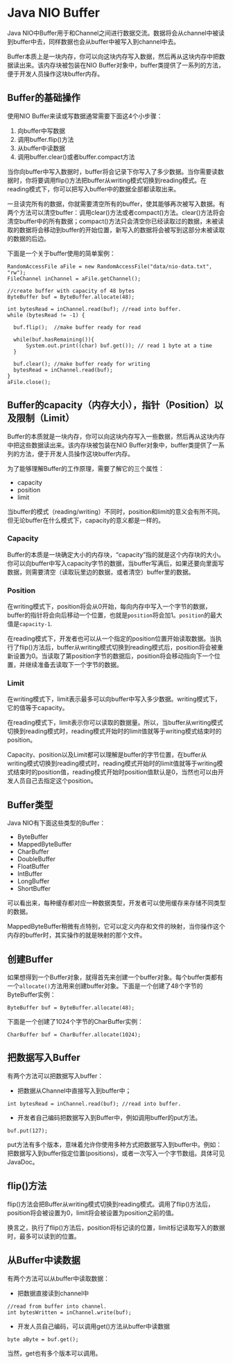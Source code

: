 # Java NIO Buffer

Java NIO中Buffer用于和Channel之间进行数据交流。数据将会从channel中被读到buffer中去，同样数据也会从buffer中被写入到channel中去。

Buffer本质上是一块内存，你可以向这块内存写入数据，然后再从这块内存中把数据读出来。该内存块被包装在NIO Buffer对象中，buffer类提供了一系列的方法，便于开发人员操作这块buffer内存。

## Buffer的基础操作

使用NIO Buffer来读或写数据通常需要下面这4个小步骤：

1. 向buffer中写数据
2. 调用buffer.flip\(\)方法
3. 从buffer中读数据
4. 调用buffer.clear\(\)或者buffer.compact方法

当你向buffer中写入数据时，buffer将会记录下你写入了多少数据。当你需要读数据时，你将要调用flip\(\)方法把buffer从writing模式切换到reading模式。在reading模式下，你可以把写入buffer中的数据全部都读取出来。

一旦读完所有的数据，你就需要清空所有的buffer，使其能够再次被写入数据。有两个方法可以清空buffer：调用clear\(\)方法或者compact\(\)方法。clear\(\)方法将会清空buffer中的所有数据；compact\(\)方法只会清空你已经读取过的数据，未被读取的数据将会移动到buffer的开始位置，新写入的数据将会被写到这部分未被读取的数据的后边。

下面是一个关于buffer使用的简单案例：

```
RandomAccessFile aFile = new RandomAccessFile("data/nio-data.txt", "rw");
FileChannel inChannel = aFile.getChannel();

//create buffer with capacity of 48 bytes
ByteBuffer buf = ByteBuffer.allocate(48);

int bytesRead = inChannel.read(buf); //read into buffer.
while (bytesRead != -1) {

  buf.flip();  //make buffer ready for read

  while(buf.hasRemaining()){
      System.out.print((char) buf.get()); // read 1 byte at a time
  }

  buf.clear(); //make buffer ready for writing
  bytesRead = inChannel.read(buf);
}
aFile.close();
```

## Buffer的capacity（内存大小），指针（Position）以及限制（Limit）

Buffer的本质就是一块内存，你可以向这块内存写入一些数据，然后再从这块内存中把这些数据读出来。该内存块被包装在NIO Buffer对象中，buffer类提供了一系列的方法，便于开发人员操作这块buffer内存。

为了能够理解Buffer的工作原理，需要了解它的三个属性：

* capacity
* position
* limit

当buffer的模式（reading/writing）不同时，position和limit的意义会有所不同。但无论buffer在什么模式下，capacity的意义都是一样的。

### Capacity

Buffer的本质是一块确定大小的内存块，“capacity”指的就是这个内存块的大小。你可以向buffer中写入capacity字节的数据，当buffer写满后，如果还要向里面写数据，则需要清空（读取玩里边的数据，或者清空）buffer里的数据。

### Position

在writing模式下，position将会从0开始，每向内存中写入一个字节的数据，buffer的指针将会向后移动一个位置，也就是`position`将会加1。`position`的最大值是`capacity-1`.

在reading模式下，开发者也可以从一个指定的position位置开始读取数据。当执行了flip\(\)方法后，buffer从writing模式切换到reading模式后，position将会被重新设置为0。当读取了第position字节的数据后，position将会移动指向下一个位置，并继续准备去读取下一个字节的数据。

### Limit

在writing模式下，limit表示最多可以向buffer中写入多少数据。writing模式下，它的值等于capacity。

在reading模式下，limit表示你可以读取的数据量。所以，当buffer从writing模式切换到reading模式时，reading模式开始时的limit值就等于writing模式结束时的position。

Capacity、position以及Limit都可以理解是buffer的字节位置，在buffer从writing模式切换到reading模式时，reading模式开始时的limit值就等于writing模式结束时的position值，reading模式开始时position值默认是0，当然也可以由开发人员自己去指定这个position。

## Buffer类型

Java NIO有下面这些类型的Buffer：

* ByteBuffer
* MappedByteBuffer
* CharBuffer
* DoubleBuffer
* FloatBuffer
* IntBuffer
* LongBuffer
* ShortBuffer

可以看出来，每种缓存都对应一种数据类型，开发者可以使用缓存来存储不同类型的数据。

MappedByteBuffer稍微有点特别，它可以定义内存和文件的映射，当你操作这个内存的buffer时，其实操作的就是映射的那个文件。

## 创建Buffer

如果想得到一个Buffer对象，就得首先来创建一个buffer对象。每个buffer类都有一个`allocate()`方法用来创建buffer对象。下面是一个创建了48个字节的ByteBuffer实例：

```
ByteBuffer buf = ByteBuffer.allocate(48);
```

下面是一个创建了1024个字节的CharBuffer实例：

```
CharBuffer buf = CharBuffer.allocate(1024);
```

## 把数据写入Buffer

有两个方法可以把数据写入buffer：

* 把数据从Channel中直接写入到buffer中；

```
int bytesRead = inChannel.read(buf); //read into buffer.
```

* 开发者自己编码把数据写入到Buffer中，例如调用buffer的put方法。

```
buf.put(127);
```

put方法有多个版本，意味着允许你使用多种方式把数据写入到buffer中。例如：把数据写入到buffer指定位置\(positions\)，或者一次写入一个字节数组。具体可见JavaDoc。

## flip\(\)方法

flip\(\)方法会把Buffer从writing模式切换到reading模式。调用了flip\(\)方法后，position将会被设置为0，limit将会被设置为position之前的值。

换言之，执行了flip\(\)方法后，position将标记读的位置，limit标记读取写入的数据时，最多可以读到的位置。

## 从Buffer中读数据

有两个方法可以从buffer中读取数据：

* 把数据直接读到channel中

```
//read from buffer into channel.
int bytesWritten = inChannel.write(buf);
```

* 开发人员自己编码，可以调用get\(\)方法从buffer中读数据

```
byte aByte = buf.get();
```

当然，get也有多个版本可以调用。

